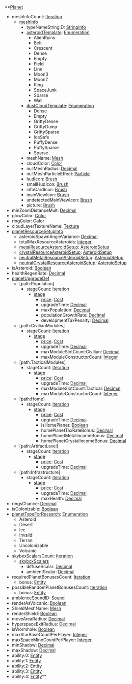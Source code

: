 **[Planet](Planet.md)
  * meshInfoCount: [Iteration](Iteration.md)
    * [meshInfo](meshInfo.md)
      * typeNameStringID: [StringInfo](StringInfo.md)
      * [asteroidTemplate](asteroidTemplate.md): [Enumeration](Enumeration.md)
        * AlienRuins
        * Belt
        * Crescent
        * Dense
        * Empty
        * Field
        * Line
        * Moon3
        * Moon7
        * Ring
        * SpaceJunk
        * Sparse
        * Wall
      * [dustCloudTemplate](dustCloudTemplate.md): [Enumeration](Enumeration.md)
        * Dense
        * Empty
        * GrittyDense
        * GrittyDump
        * GrittySparse
        * IceSafe
        * PuffyDense
        * PuffySparse
        * Sparse
      * meshName: [Mesh](Mesh.md)
      * cloudColor: [Color](Color.md)
      * nullMeshRadius: [Decimal](Decimal.md)
      * nullMeshParticleEffect: [Particle](Particle.md)
      * hudIcon: [Brush](Brush.md)
      * smallHudIcon: [Brush](Brush.md)
      * infoCardIcon: [Brush](Brush.md)
      * mainViewIcon: [Brush](Brush.md)
      * undetectedMainViewIcon: [Brush](Brush.md)
      * picture: [Brush](Brush.md)
  * minZoomDistanceMult: [Decimal](Decimal.md)
  * glowColor: [Color](Color.md)
  * ringColor: [Color](Color.md)
  * cloudLayerTextureName: [Texture](Texture.md)
  * [planetResourceSetupInfo](planetResourceSetupInfo.md)
    * asteroidSpawnAngleVariance: [Decimal](Decimal.md)
    * totalMaxResourceAsteroids: [Integer](Integer.md)
    * [metalResourceAsteroidSetup](AsteroidSetup.md): [AsteroidSetup](AsteroidSetup.md)
    * [crystalResourceAsteroidSetup](AsteroidSetup.md): [AsteroidSetup](AsteroidSetup.md)
    * [neutralMetalResourceAsteroidSetup](AsteroidSetup.md): [AsteroidSetup](AsteroidSetup.md)
    * [neutralCrystalResourceAsteroidSetup](AsteroidSetup.md): [AsteroidSetup](AsteroidSetup.md)
  * isAsteroid: [Boolean](Boolean.md)
  * healthRegenRate: [Decimal](Decimal.md)
  * [planetUpgradeDef](planetUpgradeDef.md)
    * [path:Population]
      * stageCount: [Iteration](Iteration.md)
        * [stage](stage.md)
          * [price](Cost.md): [Cost](Cost.md)
          * upgradeTime: [Decimal](Decimal.md)
          * maxPopulation: [Decimal](Decimal.md)
          * populationGrowthRate: [Decimal](Decimal.md)
          * developmentTaxPenalty: [Decimal](Decimal.md)
    * [path:CivilianModules]
      * stageCount: [Iteration](Iteration.md)
        * [stage](stage.md)
          * [price](Cost.md): [Cost](Cost.md)
          * upgradeTime: [Decimal](Decimal.md)
          * maxModuleSlotCount:Civilian: [Decimal](Decimal.md)
          * maxModuleConstructorCount: [Integer](Integer.md)
    * [path:TacticalModules]
      * stageCount: [Iteration](Iteration.md)
        * [stage](stage.md)
          * [price](Cost.md): [Cost](Cost.md)
          * upgradeTime: [Decimal](Decimal.md)
          * maxModuleSlotCount:Tactical: [Decimal](Decimal.md)
          * maxModuleConstructorCount: [Integer](Integer.md)
    * [path:Home]
      * stageCount: [Iteration](Iteration.md)
        * [stage](stage.md)
          * [price](Cost.md): [Cost](Cost.md)
          * upgradeTime: [Decimal](Decimal.md)
          * isHomePlanet: [Boolean](Boolean.md)
          * homePlanetTaxRateBonus: [Decimal](Decimal.md)
          * homePlanetMetalIncomeBonus: [Decimal](Decimal.md)
          * homePlanetCrystalIncomeBonus: [Decimal](Decimal.md)
    * [path:ArtifactLevel]
      * stageCount: [Iteration](Iteration.md)
        * [stage](stage.md)
          * [price](Cost.md): [Cost](Cost.md)
          * upgradeTime: [Decimal](Decimal.md)
    * [path:Infrastructure]
      * stageCount: [Iteration](Iteration.md)
        * [stage](stage.md)
          * [price](Cost.md): [Cost](Cost.md)
          * upgradeTime: [Decimal](Decimal.md)
          * maxHealth: [Decimal](Decimal.md)
  * ringsChance: [Decimal](Decimal.md)
  * isColonizable: [Boolean](Boolean.md)
  * [planetTypeForResearch](planetTypeForResearch.md): [Enumeration](Enumeration.md)
    * Asteroid
    * Desert
    * Ice
    * Invalid
    * Terran
    * Uncolonizable
    * Volcanic
  * skyboxScalarsCount: [Iteration](Iteration.md)
    * [skyboxScalars](skyboxScalars.md)
      * diffuseScalar: [Decimal](Decimal.md)
      * ambientScalar: [Decimal](Decimal.md)
  * requiredPlanetBonusesCount: [Iteration](Iteration.md)
    * bonus: [Entity](Entity.md)
  * possibleRandomPlanetBonusesCount: [Iteration](Iteration.md)
    * bonus: [Entity](Entity.md)
  * ambienceSoundID: [Sound](Sound.md)
  * renderAsVolcanic: [Boolean](Boolean.md)
  * ShieldMeshName: [Mesh](Mesh.md)
  * renderShield: [Boolean](Boolean.md)
  * moveAreaRadius: [Decimal](Decimal.md)
  * hyperspaceExitRadius: [Decimal](Decimal.md)
  * isWormhole: [Boolean](Boolean.md)
  * maxStarBaseCountPerPlayer: [Integer](Integer.md)
  * maxSpaceMineCountPerPlayer: [Integer](Integer.md)
  * minShadow: [Decimal](Decimal.md)
  * maxShadow: [Decimal](Decimal.md)
  * ability:0: [Entity](Entity.md)
  * ability:1: [Entity](Entity.md)
  * ability:2: [Entity](Entity.md)
  * ability:3: [Entity](Entity.md)
  * ability:4: [Entity](Entity.md)**
